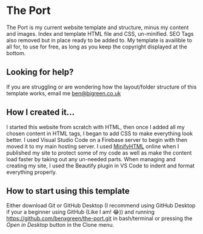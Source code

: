 # The Port
The Port is my current website template and structure, minus my content and images. Index and template HTML file and CSS, un-minified. SEO Tags also removed but in place ready to be added to. My template is availible to all for, to use for free, as long as you keep the copyright displayed at the bottom. 
## Looking for help?
If you are struggling or are wondering how the layout/folder structure of this template works, email me [ben@bjgreen.co.uk](ben@bjgreen.co.uk)
## How I created it...
I started this website from scratch with HTML, then once I added all my chosen content in HTML tags, I began to add CSS to make everything look better. I used Visual Studio Code on a Firebase server to begin with then moved it to my main hosting server. I used [MinifyHTML](http://minifycode.com/html-minifier) online when I published my site to protect some of my code as well as make the content load faster by taking out any un-needed parts. When managing and creating my site, I used the Beautify plugin in VS Code to indent and format everything properly.
## How to start using this template
Either download Git or GitHub Desktop (I recommend using GitHub Desktop if your a beginner using GitHub (Like I am! 😂)) and running https://github.com/benxgreen/the-port.git in bash/terminal or pressing the *Open in Desktop* button in the Clone menu.
